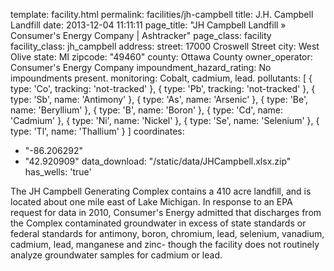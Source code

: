 template: facility.html
permalink: facilities/jh-campbell
title: J.H. Campbell Landfill
date: 2013-12-04 11:11:11
page_title: "JH Campbell Landfill &raquo; Consumer's Energy Company | Ashtracker"
page_class: facility
facility_class: jh_campbell
address: 
  street: 17000 Croswell Street
  city: West Olive
  state: MI
  zipcode: "49460"
  county: Ottawa County
owner_operator: Consumer's Energy Company
impoundment_hazard_rating: No impoundments present.
monitoring: Cobalt, cadmium, lead.
pollutants: [
  { 
    type: 'Co',
    tracking: 'not-tracked'
  },
  {
    type: 'Pb',
    tracking: 'not-tracked'
  },
  {
    type: 'Sb',
    name: 'Antimony'
  },
  {
    type: 'As',
    name: 'Arsenic'
  },
  {
    type: 'Be',
    name: 'Beryllium'
  },
  {
    type: 'B',
    name: 'Boron'
  },
  {
    type: 'Cd',
    name: 'Cadmium'
  },
  {
    type: 'Ni',
    name: 'Nickel'
  },
  {
    type: 'Se',
    name: 'Selenium'
  },
  {
    type: 'Tl',
    name: 'Thallium'
  }
]
coordinates: 
  - "-86.206292"
  - "42.920909"
data_download: "/static/data/JHCampbell.xlsx.zip"
has_wells: 'true'

The JH Campbell Generating Complex contains a 410 acre landfill, and is located about one mile east of Lake Michigan. In response to an EPA request for data in 2010, Consumer's Energy admitted that discharges from the Complex contaminated groundwater in excess of state standards or federal standards for antimony, boron, chromium, lead, selenium, vanadium, cadmium, lead, manganese and zinc- though the facility does not routinely analyze groundwater samples for cadmium or lead.